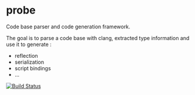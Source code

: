 # probe
Code base parser and code generation framework.

The goal is to parse a code base with clang, extracted type information and use it to generate :
* reflection
* serialization
* script bindings
* ...

[![Build Status](https://travis-ci.org/eparayre/probe.svg)](https://travis-ci.org/eparayre/probe)
